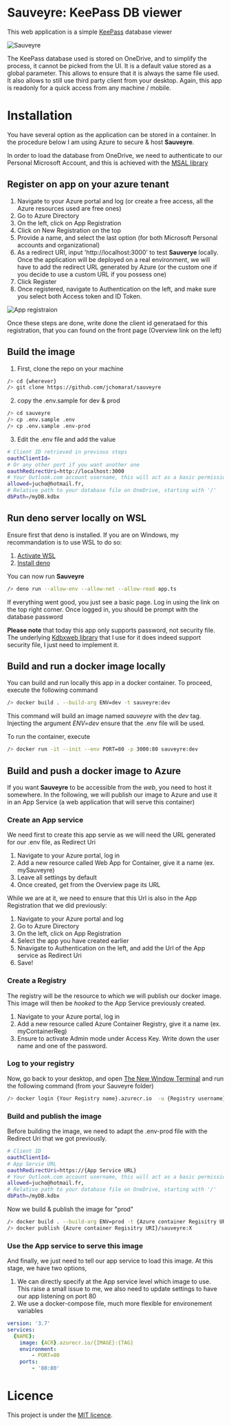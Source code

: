 # Sauveyre: KeePass DB viewer

This web application is a simple [KeePass](https://keepass.info/) database viewer

![Sauveyre](./doc/sauveyre.png)

The KeePass database used is stored on OneDrive, and to simplify the process, it cannot be picked from the UI. It is a default value stored as a global parameter. This allows to ensure that it is always the same file used. It also allows to still use third party client from your desktop. Again, this app is readonly for a quick access from any machine / mobile.

# Installation

You have several option as the application can be stored in a container. In the procedure below I am using Azure to secure & host **Sauveyre**.

In order to load the database from OneDrive, we need to authenticate to our Personal Microsoft Account, and this is achieved with the [MSAL library](https://docs.microsoft.com/en-US/azure/active-directory/develop/msal-overview)

## Register on app on your azure tenant

1. Navigate to your Azure portal and log (or create a free access, all the Azure resources used are free ones)
2. Go to Azure Directory
3. On the left, click on App Registration
4. Click on New Registration on the top
5. Provide a name, and select the last option (for both Microsoft Personal accounts and organizational)
6. As a redirect URI, input 'http://localhost:3000' to test **Sauverye** locally. Once the application will be deployed on a real environment, we will have to add the redirect URL generated by Azure (or the custom one if you decide to use a custom URL if you possess one)
7. Click Register
8. Once registered, navigate to Authentication on the left, and make sure you select both Access token and ID Token.


![App registraion](./doc/appregistration1.png)

Once these steps are done, write done the client id generataed for this registration, that you can found on the front page (Overview link on the left)

## Build the image

1. First, clone the repo on your machine

```sh
/> cd {wherever}
/> git clone https://github.com/jchomarat/sauveyre
```

2. copy the .env.sample for dev & prod

```sh
/> cd sauveyre
/> cp .env.sample .env
/> cp .env.sample .env-prod
```

3. Edit the .env file and add the value

```sh
# Client ID retrieved in previous steps 
oauthClientId=
# Or any other port if you want another one
oauthRedirectUri=http://localhost:3000
# Your Outlook.com account username, this will act as a basic permissions handler. Only you will have access to this app
allowed=jucho@hotmail.fr,
# Relative path to your database file on OneDrive, starting with '/'
dbPath=/myDB.kdbx
```

## Run deno server locally on WSL

Ensure first that deno is installed. If you are on Windows, my recommandation is to use WSL to do so:

1. [Activate WSL](https://docs.microsoft.com/en-US/windows/wsl/install-win10)
2. [Install deno](https://deno.land/)

You can now run **Sauveyre**

```sh
/> deno run --allow-env --allow-net --allow-read app.ts
```

If everything went good, you just see a basic page. Log in using the link on the top right corner. Once logged in, you should be prompt with the database password

**Please note** that today this app only supports password, not security file. The underlying [Kdbxweb library](https://github.com/keeweb/kdbxweb) that I use for it does indeed support security file, I just need to implement it.

## Build and run a docker image locally

You can build and run locally this app in a docker container. To proceed, execute the following command

```sh
/> docker build . --build-arg ENV=dev -t sauveyre:dev
```

This command will build an image named *sauveyre* with the *dev* tag. Injecting the argument *ENV=dev* ensure that the .env file will be used.

To run the container, execute

```sh
/> docker run -it --init --env PORT=80 -p 3000:80 sauveyre:dev
```

## Build and push a docker image to Azure

If you want **Sauveyre** to be accessible from the *web*, you need to host it somewhere. In the following, we will publish our image to Azure and use it in an App Service (a web application that will serve this container)

### Create an App service

We need first to create this app servie as we will need the URL generated for our .env file, as Redirect Uri

1. Navigate to your Azure portal, log in
2. Add a new resource called Web App for Container, give it a name (ex. mySauveyre)
3. Leave all settings by default
4. Once created, get from the Overview page its URL

While we are at it, we need to ensure that this Url is also in the App Registration that we did previously:

1. Navigate to your Azure portal and log
2. Go to Azure Directory
3. On the left, click on App Registration
4. Select the app you have created earlier
5. Nnavigate to Authentication on the left, and add the Url of the App service as Redirect Uri
6. Save!

### Create a Registry

The registry will be the resource to which we will publish our docker image. This image will then be *hooked* to the App Service previously created.

1. Navigate to your Azure portal, log in
2. Add a new resource called Azure Container Registry, give it a name (ex. myContainerReg)
3. Ensure to activate Admin mode under Access Key. Write down the user name and one of the password.

### Log to your registry

Now, go back to your desktop, and open [The New Window Terminal](https://github.com/microsoft/terminal) and run the following command (from your Sauveyre folder)

```sh
/> docker login {Your Registry name}.azurecr.io  -u {Registry username} -p {Registry password}
```

### Build and publish the image

Before building the image, we need to adapt the .env-prod file with the Redirect Uri that we got previously. 

```sh
# Client ID  
oauthClientId=
# App Servie URL
oauthRedirectUri=https://{App Service URL}
# Your Outlook.com account username, this will act as a basic permissions handler. Only you will have access to this app
allowed=jucho@hotmail.fr,
# Relative path to your database file on OneDrive, starting with '/'
dbPath=/myDB.kdbx
```

Now we build & publish the image for "prod"

```sh
/> docker build . --build-arg ENV=prod -t {Azure container Regisitry URI}/sauveyre:X
/> docker publish {Azure container Regisitry URI}/sauveyre:X
```

### Use the App service to serve this image

And finally, we just need to tell our app service to load this image. At this stage, we have two options, 

1. We can directly specify at the App service level which image to use. This raise a small issue to me, we also need to update settings to have our app listening on port 80
2. We use a docker-compose file, much more flexible for environement variables

```yaml
version: '3.7'
services:
  {NAME}:
    image: {ACR}.azurecr.io/{IMAGE}:{TAG}
    environment:
        - PORT=80
    ports:
        - '80:80'
```

# Licence

This project is under the [MIT licence](LICENSE).
